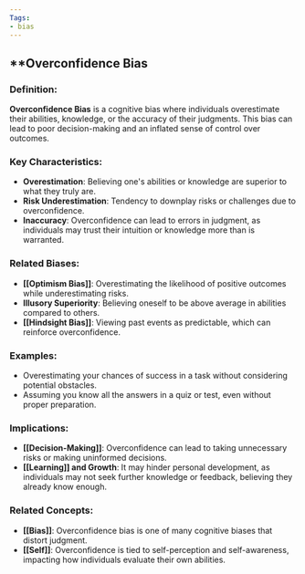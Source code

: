 ```yaml
---
Tags:
- bias
---
```


## **Overconfidence Bias

### **Definition**:

**Overconfidence Bias** is a cognitive bias where individuals overestimate their abilities, knowledge, or the accuracy of their judgments. This bias can lead to poor decision-making and an inflated sense of control over outcomes.

### **Key Characteristics**:

- **Overestimation**: Believing one's abilities or knowledge are superior to what they truly are.
- **Risk Underestimation**: Tendency to downplay risks or challenges due to overconfidence.
- **Inaccuracy**: Overconfidence can lead to errors in judgment, as individuals may trust their intuition or knowledge more than is warranted.

### **Related Biases**:

- **[[Optimism Bias]]**: Overestimating the likelihood of positive outcomes while underestimating risks.
- **Illusory Superiority**: Believing oneself to be above average in abilities compared to others.
- **[[Hindsight Bias]]**: Viewing past events as predictable, which can reinforce overconfidence.

### **Examples**:

- Overestimating your chances of success in a task without considering potential obstacles.
- Assuming you know all the answers in a quiz or test, even without proper preparation.

### **Implications**:

- **[[Decision-Making]]**: Overconfidence can lead to taking unnecessary risks or making uninformed decisions.
- **[[Learning]] and Growth**: It may hinder personal development, as individuals may not seek further knowledge or feedback, believing they already know enough.

### **Related Concepts**:

- **[[Bias]]**: Overconfidence bias is one of many cognitive biases that distort judgment.
- **[[Self]]**: Overconfidence is tied to self-perception and self-awareness, impacting how individuals evaluate their own abilities.